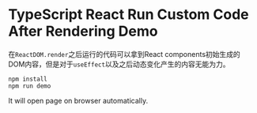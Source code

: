 TypeScript React Run Custom Code After Rendering Demo
=====================================================

在`ReactDOM.render`之后运行的代码可以拿到React components初始生成的
DOM内容，但是对于`useEffect`以及之后动态变化产生的内容无能为力。

```
npm install
npm run demo
```

It will open page on browser automatically.
